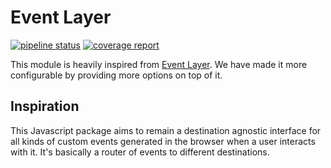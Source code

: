 # Event Layer

[![pipeline status](https://cimpress.githost.io/ABC/e-layer/event-layer/badges/master/pipeline.svg)](https://cimpress.githost.io/ABC/e-layer/event-layer/commits/master)
[![coverage report](https://cimpress.githost.io/ABC/e-layer/event-layer/badges/master/coverage.svg)](https://cimpress.githost.io/ABC/e-layer/event-layer/commits/master)


This module is heavily inspired from [Event Layer](https://github.com/kidGodzilla/event-layer). We have made it more configurable by providing more options on top of it.

## Inspiration

This Javascript package aims to remain a destination agnostic interface for all kinds of custom events generated in the browser when a user interacts with it. It's basically a router of events to different destinations. 

